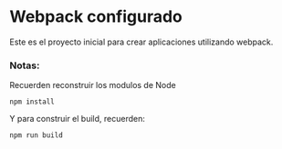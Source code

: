 # Webpack configurado

Este es el proyecto inicial para crear aplicaciones utilizando webpack.

### Notas:
Recuerden reconstruir los modulos de Node

```
npm install
```

Y para construir el build, recuerden:
```
npm run build
```

